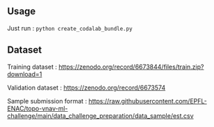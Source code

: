 ## Usage  

Just run :
`python create_codalab_bundle.py`


## Dataset 

Training dataset :
https://zenodo.org/record/6673844/files/train.zip?download=1

Validation dataset :
https://zenodo.org/record/6673574


Sample submission format :
https://raw.githubusercontent.com/EPFL-ENAC/topo-vnav-ml-challenge/main/data_challenge_preparation/data_sample/est.csv
